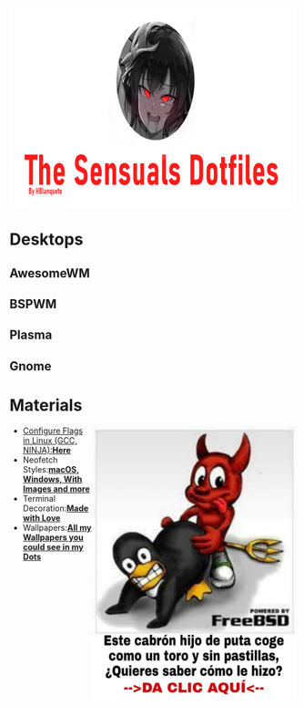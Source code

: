 <div align="center">
    <h3>
    	<img src="https://github.com/Hblanqueto/The-Sensuals-Dotfiles/blob/master/Images%20to%20the%20Repository/The%20Sensuals%20Dotfiles%20(1).png" align="center" height="350px">
    </h3>
 </div>


# Desktops
## AwesomeWM

## BSPWM

## Plasma

## Gnome



# Materials
<a href="https://www.freebsd.org/"> <img src="https://github.com/Hblanqueto/The-Sensuals-Dotfiles/blob/master/Images%20to%20the%20Repository/bsd.jpg" align="right" height="480px">

- Configure Flags in Linux (GCC, NINJA):<a href="https://github.com/The-Sensual-Dotfiles/flags-config" target="_blank">**Here**</a>
- Neofetch Styles:<a href="https://github.com/The-Sensual-Dotfiles/Custom-Neofetch" target="_blank">**macOS, Windows, With Images and more**</a>
- Terminal Decoration:<a href="https://github.com/The-Sensual-Dotfiles/Decorations" target="_blank">**Made with Love**</a>
- Wallpapers:<a href="https://github.com/The-Sensual-Dotfiles/My-Wallpapers">**All my Wallpapers you could see in my Dots**</a> 

